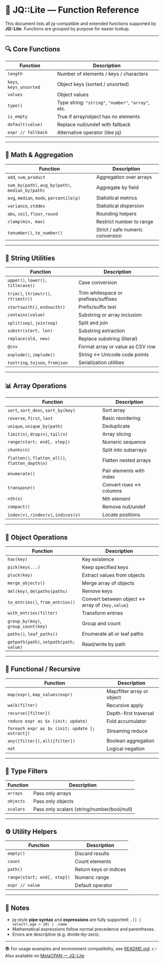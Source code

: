 # 📘 JQ::Lite — Function Reference

This document lists all jq-compatible and extended functions supported by **JQ::Lite**.
Functions are grouped by purpose for easier lookup.

---

## 🔍 Core Functions

| Function                | Description                                          |
| ----------------------- | ---------------------------------------------------- |
| `length`                | Number of elements / keys / characters               |
| `keys`, `keys_unsorted` | Object keys (sorted / unsorted)                      |
| `values`                | Object values                                        |
| `type()`                | Type string: `"string"`, `"number"`, `"array"`, etc. |
| `is_empty`              | True if array/object has no elements                 |
| `default(value)`        | Replace null/undef with fallback                     |
| `expr // fallback`      | Alternative operator (like jq)                       |

---

## 🧮 Math & Aggregation

| Function                                          | Description                      |
| ------------------------------------------------- | -------------------------------- |
| `add`, `sum`, `product`                           | Aggregation over arrays          |
| `sum_by(path)`, `avg_by(path)`, `median_by(path)` | Aggregate by field               |
| `avg`, `median`, `mode`, `percentile(p)`          | Statistical metrics              |
| `variance`, `stddev`                              | Statistical dispersion           |
| `abs`, `ceil`, `floor`, `round`                   | Rounding helpers                 |
| `clamp(min, max)`                                 | Restrict number to range         |
| `tonumber()`, `to_number()`                       | Strict / safe numeric conversion |

---

## 🧰 String Utilities

| Function                             | Description                          |
| ------------------------------------ | ------------------------------------ |
| `upper()`, `lower()`, `titlecase()`  | Case conversion                      |
| `trim()`, `ltrimstr()`, `rtrimstr()` | Trim whitespace or prefixes/suffixes |
| `startswith()`, `endswith()`         | Prefix/suffix test                   |
| `contains(value)`                    | Substring or array inclusion         |
| `split(sep)`, `join(sep)`            | Split and join                       |
| `substr(start, len)`                 | Substring extraction                 |
| `replace(old, new)`                  | Replace substring (literal)          |
| `@csv`                               | Format array or value as CSV row     |
| `explode()`, `implode()`             | String ↔ Unicode code points         |
| `tostring`, `tojson`, `fromjson`     | Serialization utilities              |

---

## 📊 Array Operations

| Function                                         | Description              |
| ------------------------------------------------ | ------------------------ |
| `sort`, `sort_desc`, `sort_by(key)`              | Sort array               |
| `reverse`, `first`, `last`                       | Basic reordering         |
| `unique`, `unique_by(path)`                      | Deduplicate              |
| `limit(n)`, `drop(n)`, `tail(n)`                 | Array slicing            |
| `range(start; end[, step])`                      | Numeric sequence         |
| `chunks(n)`                                      | Split into subarrays     |
| `flatten()`, `flatten_all()`, `flatten_depth(n)` | Flatten nested arrays    |
| `enumerate()`                                    | Pair elements with index |
| `transpose()`                                    | Convert rows ↔ columns   |
| `nth(n)`                                         | Nth element              |
| `compact()`                                      | Remove null/undef        |
| `index(v)`, `rindex(v)`, `indices(v)`            | Locate positions         |

---

## 🧩 Object Operations

| Function                                | Description                                     |
| --------------------------------------- | ----------------------------------------------- |
| `has(key)`                              | Key existence                                   |
| `pick(keys...)`                         | Keep specified keys                             |
| `pluck(key)`                            | Extract values from objects                     |
| `merge_objects()`                       | Merge array of objects                          |
| `del(key)`, `delpaths(paths)`           | Remove keys                                     |
| `to_entries()`, `from_entries()`        | Convert between object ↔ array of `{key,value}` |
| `with_entries(filter)`                  | Transform entries                               |
| `group_by(key)`, `group_count(key)`     | Group and count                                 |
| `paths()`, `leaf_paths()`               | Enumerate all or leaf paths                     |
| `getpath(path)`, `setpath(path; value)` | Read/write by path                              |

---

## 🔄 Functional / Recursive

| Function                                        | Description                |
| ----------------------------------------------- | -------------------------- |
| `map(expr)`, `map_values(expr)`                 | Map/filter array or object |
| `walk(filter)`                                  | Recursive apply            |
| `recurse([filter])`                             | Depth-first traversal      |
| `reduce expr as $x (init; update)`              | Fold accumulator           |
| `foreach expr as $x (init; update [; extract])` | Streaming reduce           |
| `any([filter])`, `all([filter])`                | Boolean aggregation        |
| `not`                                           | Logical negation           |

---

## 🧱 Type Filters

| Function  | Description                                 |
| --------- | ------------------------------------------- |
| `arrays`  | Pass only arrays                            |
| `objects` | Pass only objects                           |
| `scalars` | Pass only scalars (string/number/bool/null) |

---

## ⚙️ Utility Helpers

| Function                    | Description            |
| --------------------------- | ---------------------- |
| `empty()`                   | Discard results        |
| `count`                     | Count elements         |
| `path()`                    | Return keys or indices |
| `range(start; end[, step])` | Numeric range          |
| `expr // value`             | Default operator       |

---

## 🧾 Notes

* jq-style **pipe syntax** and **expressions** are fully supported:
  `.[] | select(.age > 20) | .name`
* Mathematical expressions follow normal precedence and parentheses.
* Errors are descriptive (e.g. divide-by-zero).

---

📚 For usage examples and environment compatibility, see [README.md](README.md).
👉 Also available on [MetaCPAN — JQ::Lite](https://metacpan.org/pod/JQ::Lite)

